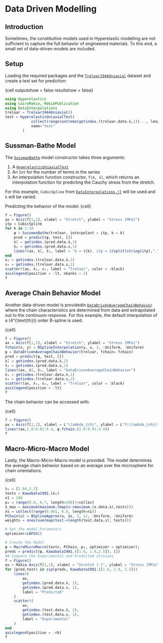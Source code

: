 # Data Driven Modelling

## Introduction
Sometimes, the constituitive models used in Hyperelastic modelling are not sufficient to capture the full behavior of engineered materials. To this end, a small set of data-driven models are included. 

## Setup
Loading the required packages and the [`Treloar1944Uniaxial`](#) dataset and create a test set for prediction:

{cell outputshow = false resultshow = false}
```julia
using Hyperelastics
using CairoMakie, MakiePublication
using DataInterpolations
treloar = Treloar1944Uniaxial()
test = HyperelasticUniaxialTest(
            collect(range(extrema(getindex.(treloar.data.λ,1))..., length = 100)),
            name="test"
        )
```

## Sussman-Bathe Model
The [`SussmanBathe`](#) model constructor takes three arguments:
1. A [`HyperelasticUniaxialTest`](#)
2. An `Int` for the number of terms in the series
3. An interpolation function constructor, `f(σ, λ)`, which returns an interpolation function for predicting the Cauchy stress from the stretch. 

For this example, `CubicSpline` from [`DataInterpolations.jl`](https://github.com/PumasAI/DataInterpolations.jl) will be used and `k` will be varied.

Predicting the behavior of the model:
{cell}
```julia
f = Figure()
ax = Axis(f[1,1], xlabel = "Stretch", ylabel = "Stress [MPa]")
itp = CubicSpline
for k in 1:10
    ψ = SussmanBathe(treloar, interpolant = itp, k = k)
    pred = predict(ψ, test, [])
    λ̂₁ = getindex.(pred.data.λ,1)
    ŝ₁ = getindex.(pred.data.s,1)
    lines!(ax, λ̂₁, ŝ₁, label = "k = $(k), itp = $(split(string(itp),".")[2])")
end
λ₁ = getindex.(treloar.data.λ,1)
s₁ = getindex.(treloar.data.s,1)
scatter!(ax, λ₁, s₁, label = "Treloar", color = :black)
axislegend(position = :lt, nbanks = 2)
f
```

## Average Chain Behavior Model
Another data-driven model is providedin [`DataDrivenAverageChainBehavior`](#) where the chain characteristics are determined from data and extrapolated out to the continuum response. For this example, the default interpolation of a \(4^{\text{th}}\) order B-spline is used. 

{cell}
```julia
f = Figure()
ax = Axis(f[1,1], xlabel = "Stretch", ylabel = "Stress [MPa]")
fchain(x, y) = BSplineInterpolation(y, x, 3, :Uniform, :Uniform)
ψ = DataDrivenAverageChainBehavior(treloar, fchain= fchain)
pred = predict(ψ, test, [])
λ̂₁ = getindex.(pred.data.λ,1)
ŝ₁ = getindex.(pred.data.s,1)
lines!(ax, λ̂₁, ŝ₁, label = "DataDrivenAverageChainBehavior")
λ₁ = getindex.(treloar.data.λ,1)
s₁ = getindex.(treloar.data.s,1)
scatter!(ax, λ₁, s₁, label = "Treloar", color = :black)
axislegend(position = :lt)
f
``` 

The chain behavior can be accessed with:

{cell}
```julia
f = Figure()
ax = Axis(f[1,1], xlabel = L"\lambda_{ch}", ylabel = L"f(\lambda_{ch})")
lines!(ax,1.0:0.01:4.4, ψ.fchain.(1.0:0.01:4.4))
f
```

## Macro-Micro-Macro Model

Lastly, the Macro-Micro-Macro model is provided. The model determines the average chain behavior based on an average over the microsphere for chain orientations. 

{cell}
```julia
λ₁ = [1.04,3.1]
tests = Kawabata1981.(λ₁)
n1 = 100
p₀ = range(0.0, 0.7, length=100)|>collect
λ_max = maximum(maximum.(map(x->maximum.(x.data.λ),tests)))
λs = collect(range(0.001, 6.0, length=n1))
PChain(u) = BSplineApprox(u, λs, 3, 12, :Uniform, :Uniform)
weights = ones(sum(map(test->length(test.data.s), tests)))

# Set the model Parameters
optimizer=LBFGS()

# Create the Model
ψ = MacroMicroMacro(tests, PChain, p₀, optimizer = optimizer);
preds = predict(ψ, Kawabata1981.([1.6, 1.9,2.5]), [])
## Compare the Experimental and Predicted stresses
f = Figure()
ax = Makie.Axis(f[1,1], xlabel = "Stretch [-]", ylabel = "Stress [MPa]")
for (pred,test) in zip(preds, Kawabata1981.([1.6, 1.9, 2.5]))
    lines!(
        ax,
        getindex.(pred.data.λ, 2),
        getindex.(pred.data.s, 1),
        label = "Predicted"
    )
    scatter!(
        ax,
        getindex.(test.data.λ, 2),
        getindex.(test.data.s, 1),
        label = "Experimental"
    )
end
axislegend(position = :rb)
f
```